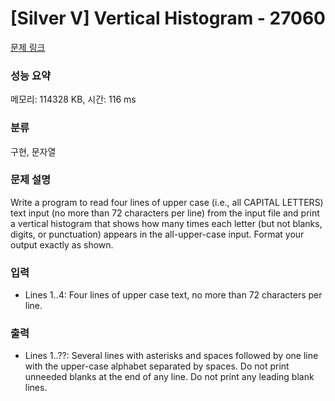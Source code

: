 # [Silver V] Vertical Histogram - 27060 

[문제 링크](https://www.acmicpc.net/problem/27060) 

### 성능 요약

메모리: 114328 KB, 시간: 116 ms

### 분류

구현, 문자열

### 문제 설명

<p>Write a program to read four lines of upper case (i.e., all CAPITAL LETTERS) text input (no more than 72 characters per line) from the input file and print a vertical histogram that shows how many times each letter (but not blanks, digits, or punctuation) appears in the all-upper-case input. Format your output exactly as shown.</p>

### 입력 

 <ul>
	<li>Lines 1..4: Four lines of upper case text, no more than 72 characters per line.</li>
</ul>

### 출력 

 <ul>
	<li>Lines 1..??: Several lines with asterisks and spaces followed by one line with the upper-case alphabet separated by spaces. Do not print unneeded blanks at the end of any line. Do not print any leading blank lines.</li>
</ul>

